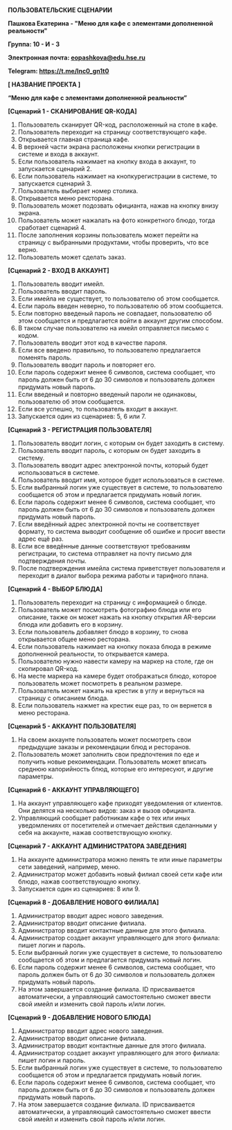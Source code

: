 **ПОЛЬЗОВАТЕЛЬСКИЕ СЦЕНАРИИ**

**Пашкова Екатерина - "Меню для кафе с элементами дополненной реальности"**

**Группа: 10 - И - 3**

**Электронная почта: eopashkova@edu.hse.ru**

**Telegram: https://t.me/lnc0_gn1t0**

**[ НАЗВАНИЕ ПРОЕКТА ]**

**“Меню для кафе с элементами дополненной реальности”**

**[Сценарий 1 - СКАНИРОВАНИЕ QR-КОДА]**
        
1. Пользователь сканирует QR-код, расположенный на столе в кафе.
2. Пользователь переходит на страницу соответствующего кафе.
3. Открывается главная страница кафе.
4. В верхней части экрана расположены кнопки регистрации в системе и входа в аккаунт.
5. Если пользователь нажимает на кнопку входа в аккаунт, то запускается сценарий 2.
6. Если пользователь нажимает на кнопкурегистрации в системе, то запускается сценарий 3.
7. Пользователь выбирает номер столика.
8. Открывается меню рексторана.
9. Пользователь может подозвать официанта, нажав на кнопку внизу экрана.
10. Пользователь может нажалать на фото конкретного блюдо, тогда сработает сценарий 4.
11. После заполнения корзины пользователь может перейти на страницу с выбранными продуктами, чтобы проверить, что все верно.
12. Пользователь может сделать заказ.

**[Сценарий 2 - ВХОД В АККАУНТ]**
        
1. Пользователь вводит имейл.
2. Пользователь вводит пароль.
3. Если имейла не существует, то пользователю об этом сообщается.
4. Если пароль введен неверно, то пользователю об этом сообщается.
5. Если повторно введеный пароль не совпадает, пользователю об этом сообщается и предлагается войти в аккаунт другим способом.
6. В таком случае пользователю на имейл отправляется письмо с кодом.
7. Пользователь вводит этот код в качестве пароля.
8. Если все введено правильно, то пользователю предлагается поменять пароль.
9. Пользователь вводит пароль  и повторяет его.
10. Если пароль содержит менее 6 символов, система сообщает, что пароль должен быть от 6 до 30 символов и пользователь должен придумать новый пароль.
11. Если введеный и повторно введеный пароли не одинаковы, пользователю об этом сообщается.
12. Если все успешно, то пользователь входит в аккаунт.
13. Запускается один из сценариев: 5, 6 или 7.
        
**[Сценарий 3 - РЕГИСТРАЦИЯ ПОЛЬЗОВАТЕЛЯ]**
        
1. Пользователь вводит логин, с которым он будет заходить в систему.
2. Пользователь вводит пароль, с которым он будет заходить в систему.
3. Пользователь вводит адрес электронной почты, который будет использоваться в системе.
4. Пользователь вводит имя, которое будет использоваться в системе.
5. Если выбранный логин уже существует в системе, то пользователю сообщается об этом и предлагается придумать новый логин.
6. Если пароль содержит менее 6 символов, система сообщает, что пароль должен быть от 6 до 30 символов и пользователь должен придумать новый пароль.
7. Если введённый адрес электронной почты не соответствует формату, то система выводит сообщение об ошибке и просит ввести адрес ещё раз.
8. Если все введённые данные соответствуют требованиям регистрации, то система отправляет на почту письмо для подтверждения почты.
9. После подтверждения имейла система приветствует пользователя и переходит в диалог выбора режима работы и тарифного плана.
        
**[Сценарий 4 - ВЫБОР БЛЮДА]**
        
1. Пользователь переходит на страницу с информацией о блюде.
2. Пользователь может посмотреть фотографию блюда или его описание, также он может нажать на кнопку открытия AR-версии блюда или добавить его в корзину.
3. Если пользователь добавляет блюдо в корзину, то снова открывается общее меню ресторана.
4. Если пользователь нажимает на кнопку показа блюда в режиме дополненной реальности, то открывается камера.
5. Пользователю нужно навести камеру на маркер на столе, где он скопировал QR-код.
6. На месте маркера на камере будет отображаться блюдо, которое пользователь может посмотреть в реальном размере.
7. Пользователь может нажать на крестик в углу и вернуться на страницу с описанием блюда.
8. Если пользователь нажмет на крестик еще раз, то он вернется в меню ресторана.

**[Сценарий 5 - АККАУНТ ПОЛЬЗОВАТЕЛЯ]**

1. На своем аккаунте пользователь может посмотреть свои предыдущие заказы и рекомендации блюд и ресторанов.
2. Пользователь может заполнить свои предпочтения по еде и получить новые рекоимендации. Пользователь может вписать среднюю калорийность блюд, которые его интересуют, и другие параметры.
       
**[Сценарий 6 - АККАУНТ УПРАВЛЯЮЩЕГО]**
        
1. На аккаунт управляющего кафе приходят уведомления от клиентов. Они делятся на несколько видов: заказ и вызов официанта.
2. Управляющий сообщает работникам кафе о тех или иных уведомлениях от посетителей и отмечает действия сделанными у себя на аккаунте, нажав соответствующую кнопку.

**[Сценарий 7 - АККАУНТ АДМИНИСТРАТОРА ЗАВЕДЕНИЯ]**
        
1. На аккаунте администратора можно пенять те или иные параметры сети заведений, например, меню.
2. Администратор может добавить новый филиал своей сети кафе или блюдо, нажав соответствующую кнопку.
3. Запускается один из сценариев: 8 или 9.
        
**[Сценарий 8 - ДОБАВЛЕНИЕ НОВОГО ФИЛИАЛА]**
        
1. Администратор вводит адрес нового заведения.
2. Администратор вводит описание филиала.
3. Администратор вводит контактные данные для этого филиала.
4. Администратор создает аккаунт управляющего для этого филиала: пишет логин и пароль.
5. Если выбранный логин уже существует в системе, то пользователю сообщается об этом и предлагается придумать новый логин.
6. Если пароль содержит менее 6 символов, система сообщает, что пароль должен быть от 6 до 30 символов и пользователь должен придумать новый пароль.
7. На этом завершается создание филиала. ID присваивается автоматически, а управляющий самостоятельно сможет ввести свой имейл и изменить свой пароль и/или логин.

**[Сценарий 9 - ДОБАВЛЕНИЕ НОВОГО БЛЮДА]**

1. Администратор вводит адрес нового заведения.
2. Администратор вводит описание филиала.
3. Администратор вводит контактные данные для этого филиала.
4. Администратор создает аккаунт управляющего для этого филиала: пишет логин и пароль.
5. Если выбранный логин уже существует в системе, то пользователю сообщается об этом и предлагается придумать новый логин.
6. Если пароль содержит менее 6 символов, система сообщает, что пароль должен быть от 6 до 30 символов и пользователь должен придумать новый пароль.
7. На этом завершается создание филиала. ID присваивается автоматически, а управляющий самостоятельно сможет ввести свой имейл и изменить свой пароль и/или логин.

